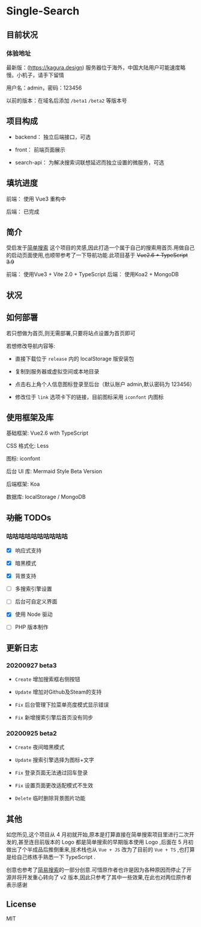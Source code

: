 # Single-Search

## 目前状况

### 体验地址

最新版：(https://kagura.design) 服务器位于海外，中国大陆用户可能速度略慢。小机子，请手下留情

用户名：admin，密码：123456

以前的版本：在域名后添加 `/beta1` `/beta2` 等版本号

## 项目构成

- backend： 独立后端接口，可选

- front： 前端页面展示

- search-api： 为解决搜索词联想延迟而独立设置的微服务，可选


## 填坑进度

前端： 使用 Vue3 重构中

后端： 已完成



## 简介

受启发于[简单搜索](https://github.com/5iux/sou) 这个项目的灵感,因此打造一个属于自己的搜索用首页.用做自己的启动页面使用,也顺带参考了一下导航功能.此项目基于 ~~Vue2.6 + TypeScript 3.9~~ 

前端： 使用Vue3 + Vite 2.0 + TypeScript
后端： 使用Koa2 + MongoDB 


## 状况



## 如何部署

若只想做为首页,则无需部署,只要将站点设置为首页即可

若想修改导航内容等:

- 直接下载位于 `release` 内的 localStorage 版安装包

- 复制到服务器或虚拟空间或本地目录

- 点击右上角个人信息图标登录至后台（默认账户 admin,默认密码为 123456）

- 修改位于 `link` 选项卡下的链接，目前图标采用 `iconfont` 内图标


## 使用框架及库

基础框架: Vue2.6 with TypeScript

CSS 格式化: Less

图标: iconfont

后台 UI 库: Mermaid Style Beta Version

后端框架: Koa

数据库: localStorage / MongoDB

## ~~功能~~ TODOs

### 咕咕咕咕咕咕咕咕咕咕

- [x] 响应式支持

- [x] 暗黑模式

- [x] 背景支持

- [ ] 多搜索引擎设置

- [ ] 后台可自定义界面

- [x] 使用 Node 驱动

- [ ] PHP 版本制作

## 更新日志

### 20200927 beta3

- `Create` 增加搜索框右侧按钮

- `Update` 增加对Github及Steam的支持

- `Fix` 后台管理下拉菜单亮度模式显示错误

- `Fix` 新增搜索引擎后首页没有同步

### 20200925 beta2

- `Create` 夜间暗黑模式

- `Update` 搜索引擎选择为图标+文字

- `Fix` 登录页面无法通过回车登录

- `Fix` 设置页面更改适配模式不生效

- `Delete` 临时删除背景图片功能

## 其他

如您所见,这个项目从 4 月初就开始,原本是打算直接在简单搜索项目里进行二次开发的,甚至连目前版本的 Logo 都是简单搜索的早期版本使用 Logo ,后面在 5 月初做出了个半成品后推倒重来,技术栈也从 `Vue + JS` 改为了目前的 `Vue + TS` ,也打算是给自己练练手熟悉一下 TypeScript .

创意也参考了[简易搜索](https://github.com/zzd/Simple-Search-Page)的一部分创意.可惜原作者也许是因为各种原因而停止了开源并将开发重心转向了 v2 版本,因此只参考了其中一些效果,在此也对两位原作者表示感谢

## License

MIT
